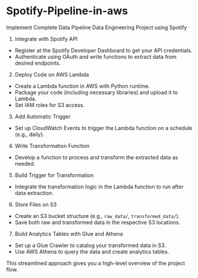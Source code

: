 # Spotify-Pipeline-in-aws
Implement Complete Data Pipeline Data Engineering Project using Spotify

 1. Integrate with Spotify API
- Register at the Spotify Developer Dashboard to get your API credentials.
- Authenticate using OAuth and write functions to extract data from desired endpoints.

 2. Deploy Code on AWS Lambda
- Create a Lambda function in AWS with Python runtime.
- Package your code (including necessary libraries) and upload it to Lambda.
- Set IAM roles for S3 access.

 3. Add Automatic Trigger
- Set up CloudWatch Events to trigger the Lambda function on a schedule (e.g., daily).

 4. Write Transformation Function
- Develop a function to process and transform the extracted data as needed.

 5. Build Trigger for Transformation
- Integrate the transformation logic in the Lambda function to run after data extraction.

 6. Store Files on S3
- Create an S3 bucket structure (e.g., `raw_data/`, `transformed_data/`).
- Save both raw and transformed data in the respective S3 locations.

 7. Build Analytics Tables with Glue and Athena
- Set up a Glue Crawler to catalog your transformed data in S3.
- Use AWS Athena to query the data and create analytics tables.

This streamlined approach gives you a high-level overview of the project flow. 

